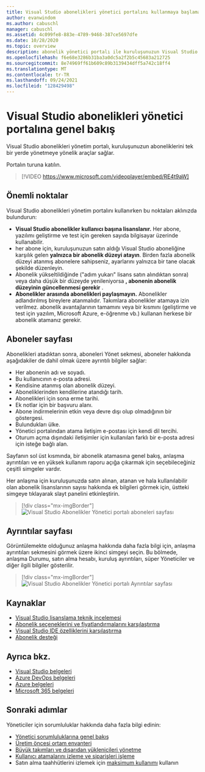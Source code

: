 ```yaml
---
title: Visual Studio abonelikleri yönetici portalını kullanmaya başlama | Visual Studio 'Nde
author: evanwindom
ms.author: cabuschl
manager: cabuschl
ms.assetid: 4c099fe8-883e-4789-9468-387ce5697dfe
ms.date: 10/28/2020
ms.topic: overview
description: abonelik yönetici portalı ile kuruluşunuzun Visual Studio aboneliklerini yönetmeye nasıl başlaleyeceğinizi öğrenin.
ms.openlocfilehash: f6e68e3286b31ba3a0dc5a2f2b5c45683a212725
ms.sourcegitcommit: 8e74969ff61b609c89b3139434dff5a742c18ff4
ms.translationtype: MT
ms.contentlocale: tr-TR
ms.lasthandoff: 09/24/2021
ms.locfileid: "128429498"
---
```

# <a name="overview-of-the-visual-studio-subscriptions-administrator-portal"></a>Visual Studio abonelikleri yönetici portalına genel bakış

Visual Studio abonelikleri yönetim portalı, kuruluşunuzun aboneliklerini tek bir yerde yönetmeye yönelik araçlar sağlar. 

Portalın turuna katılın.

> [!VIDEO https://www.microsoft.com/videoplayer/embed/RE4t9aW]

## <a name="important-considerations"></a>Önemli noktalar
Visual Studio abonelikleri yönetim portalını kullanırken bu noktaları aklınızda bulundurun:
- **Visual Studio abonelikler kullanıcı başına lisanslanır.** Her abone, yazılımı geliştirme ve test için gereken sayıda bilgisayar üzerinde kullanabilir.
- her abone için, kuruluşunuzun satın aldığı Visual Studio aboneliğine karşılık gelen **yalnızca bir abonelik düzeyi atayın**. Birden fazla abonelik düzeyi atanmış abonelere sahipseniz, ayarlarını yalnızca bir tane olacak şekilde düzenleyin.
- Abonelik yükseltildiğinde ("adım yukarı" lisans satın alındıktan sonra) veya daha düşük bir düzeyde yenileniyorsa **, abonenin abonelik düzeyinin güncellenmesi gerekir** .
- **Abonelikler arasında abonelikleri paylaşmayın.** Abonelikler adlandırılmış bireylere atanmalıdır.  Takımlara abonelikler atamaya izin verilmez.  abonelik avantajlarının tamamını veya bir kısmını (geliştirme ve test için yazılım, Microsoft Azure, e-öğrenme vb.) kullanan herkese bir abonelik atamanız gerekir.

## <a name="the-subscribers-page"></a>Aboneler sayfası
Abonelikleri atadıktan sonra, aboneleri Yönet sekmesi, aboneler hakkında aşağıdakiler de dahil olmak üzere ayrıntılı bilgiler sağlar:
- Her abonenin adı ve soyadı.
- Bu kullanıcının e-posta adresi.
- Kendisine atanmış olan abonelik düzeyi.
- Aboneliklerinden kendilerine atandığı tarih.
- Abonelikleri için sona erme tarihi.
- Ek notlar için bir başvuru alanı.
- Abone indirmelerinin etkin veya devre dışı olup olmadığının bir göstergesi.
- Bulundukları ülke.
- Yönetici portalından atama iletişim e-postası için kendi dil tercihi.
- Oturum açma dışındaki iletişimler için kullanılan farklı bir e-posta adresi için isteğe bağlı alan.

Sayfanın sol üst kısmında, bir abonelik atamasına genel bakış, anlaşma ayrıntıları ve en yüksek kullanım raporu açığa çıkarmak için seçebileceğiniz çeşitli simgeler vardır.

Her anlaşma için kuruluşunuzda satın alınan, atanan ve hala kullanılabilir olan abonelik lisanslarının sayısı hakkında ek bilgileri görmek için, üstteki simgeye tıklayarak slayt panelini etkinleştirin.
> [!div class="mx-imgBorder"]
> ![Visual Studio Abonelikler Yönetici portalı aboneleri sayfası](_img/using-admin-portal/subscribers-page.png "Aboneler sayfasında türe göre abonelik sayıları gösterilir.")

## <a name="the-details-page"></a>Ayrıntılar sayfası
Görüntülemekte olduğunuz anlaşma hakkında daha fazla bilgi için, anlaşma ayrıntıları sekmesini görmek üzere ikinci simgeyi seçin. Bu bölmede, anlaşma Durumu, satın alma hesabı, kuruluş ayrıntıları, süper Yöneticiler ve diğer ilgili bilgiler gösterilir.
> [!div class="mx-imgBorder"]
> ![Visual Studio Abonelikler Yönetici portalı Ayrıntılar sayfası](_img/using-admin-portal/details-page.png "Ayrıntılar sayfası, süper yöneticilerinizin adları da dahil olmak üzere anlaşmanız hakkındaki bilgileri görüntüler.")

## <a name="resources"></a>Kaynaklar
- [Visual Studio lisanslama teknik incelemesi](https://visualstudio.microsoft.com/wp-content/uploads/2019/06/Visual-Studio-Licensing-Whitepaper-May-2019.pdf)
- [Abonelik seçeneklerini ve fiyatlandırmalarını karşılaştırma](https://visualstudio.microsoft.com/vs/pricing)
- [Visual Studio IDE özelliklerini karşılaştırma](https://visualstudio.microsoft.com/vs/compare)
- [Abonelik desteği](https://visualstudio.microsoft.com/subscriptions/support/)

## <a name="see-also"></a>Ayrıca bkz.
- [Visual Studio belgeleri](/visualstudio/)
- [Azure DevOps belgeleri](/azure/devops/)
- [Azure belgeleri](/azure/)
- [Microsoft 365 belgeleri](/microsoft-365/)

## <a name="next-steps"></a>Sonraki adımlar
Yöneticiler için sorumluluklar hakkında daha fazla bilgi edinin:
- [Yönetici sorumluluklarına genel bakış](admin-responsibilities.md)
- [Üretim öncesi ortam envanteri](admin-inventory.md)
- [Büyük takımları ve dışarıdan yüklenicileri yönetme](manage-teams.md)
- [Kullanıcı atamalarını izleme ve siparişleri işleme](assignments-orders.md)
- Satın alma taahhütlerini izlemek için [maksimum kullanımı](maximum-usage.md) kullanın
